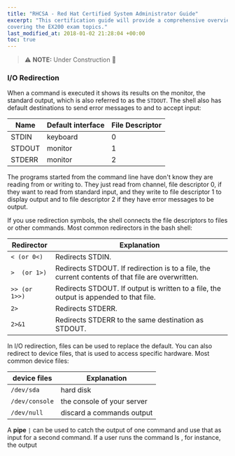 ```yaml
---
title: "RHCSA - Red Hat Certified System Administrator Guide"
excerpt: "This certification guide will provide a comprehensive overview of Linux RHEL 7,
covering the EX200 exam topics."
last_modified_at: 2018-01-02 21:28:04 +00:00
toc: true
---
```


> :warning: **NOTE:**  Under Construction :construction:

### I/O Redirection
When a command is executed it shows its results on the monitor, the standard output, which is also referred to as the `STDOUT`. The shell also has default destinations to send error messages to and to accept input:

Name   | Default interface | File Descriptor
-------|-------------------|----------------
STDIN  | keyboard          | 0
STDOUT | monitor           | 1
STDERR | monitor           | 2

The programs started from the command line have don't know they are reading from or writing to. They just read from channel, file descriptor 0, if they want to read from standard input, and they write to file descriptor 1 to display output and to file descriptor 2 if they have error messages to be output.

If you use redirection symbols, the shell connects the file descriptors to files or other commands.
Most common redirectors in the bash shell:

Redirector    | Explanation
--------------|------------
`< (or 0<)`   | Redirects STDIN.
`>  (or 1>)`  | Redirects STDOUT. If redirection is to a file, the current contents of that file are overwritten.
`>> (or 1>>)` | Redirects STDOUT. If output is written to a file, the output is appended to that file.
`2>`          | Redirects STDERR.
`2>&1`        | Redirects STDERR to the same destination as STDOUT.

In I/O redirection, files can be used to replace the default. You can also redirect to device files, that is used to access specific hardware. Most common device files:

device files   | Explanation
---------------|------------
`/dev/sda`     | hard disk
`/dev/console` | the console of your server
`/dev/null`    | discard a commands output

A **pipe** `|` can be used to catch the output of one command and use that as input for a second command. If a user runs the command ls , for instance, the output
